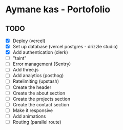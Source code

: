# Aymane kas - Portofolio

## TODO
- [x] Deploy (vercel)
- [x] Set up database (vercel postgres - drizzle studio)
- [x] Add authentication (clerk)
- [ ] "taint"
- [ ] Error management (Sentry)
- [ ] Add three.js
- [ ] Add analytics (posthog)
- [ ] Ratelimiting (upstash)
- [ ] Create the header
- [ ] Create the about section
- [ ] Create the projects section
- [ ] Create the contact section
- [ ] Make it responsive
- [ ] Add animations
- [ ] Routing (parallel route)